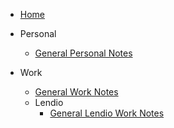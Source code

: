 <!-- docs/_sidebar.md -->

- [Home](/)
<!-- - [Guide](guide.md) -->
- Personal
    - [General Personal Notes](personal/personalMain.md)

- Work
    - [General Work Notes](work/workMain.md)
    - Lendio
        - [General Lendio Work Notes](work/lendio/lendioMain.md)